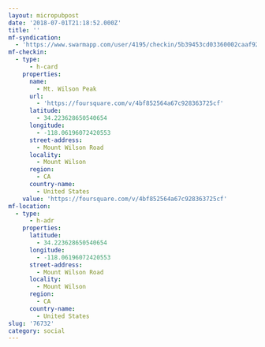 ```yaml
---
layout: micropubpost
date: '2018-07-01T21:18:52.000Z'
title: ''
mf-syndication:
  - 'https://www.swarmapp.com/user/4195/checkin/5b39453cd03360002caaf924'
mf-checkin:
  - type:
      - h-card
    properties:
      name:
        - Mt. Wilson Peak
      url:
        - 'https://foursquare.com/v/4bf852564a67c928363725cf'
      latitude:
        - 34.223628650540654
      longitude:
        - -118.06196072420553
      street-address:
        - Mount Wilson Road
      locality:
        - Mount Wilson
      region:
        - CA
      country-name:
        - United States
    value: 'https://foursquare.com/v/4bf852564a67c928363725cf'
mf-location:
  - type:
      - h-adr
    properties:
      latitude:
        - 34.223628650540654
      longitude:
        - -118.06196072420553
      street-address:
        - Mount Wilson Road
      locality:
        - Mount Wilson
      region:
        - CA
      country-name:
        - United States
slug: '76732'
category: social
---
```

